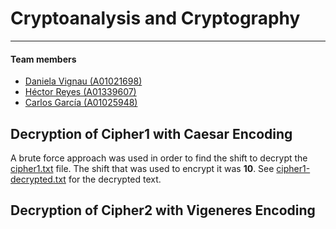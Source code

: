 # Cryptoanalysis and Cryptography

---

#### Team members

- [Daniela Vignau (A01021698)](https://github.com/dvigleo)
- [Héctor Reyes (A01339607)](https://github.com/hreyesm)
- [Carlos García (A01025948)](https://github.com/cxrlos)

## Decryption of Cipher1 with Caesar Encoding

A brute force approach was used in order to find the shift to decrypt the [cipher1.txt](cipher1.txt) file. The shift that was used to encrypt it was **10**. See [cipher1-decrypted.txt](cipher1-decrypted.txt) for the decrypted text.

## Decryption of Cipher2 with Vigeneres Encoding
